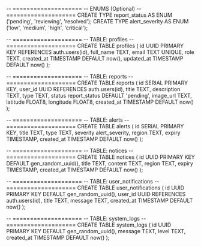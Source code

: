 -- ====================
-- ENUMS (Optional)
-- ====================
CREATE TYPE report_status AS ENUM ('pending', 'reviewing', 'resolved');
CREATE TYPE alert_severity AS ENUM ('low', 'medium', 'high', 'critical');

-- ====================
-- TABLE: profiles
-- ====================
CREATE TABLE profiles (
    id UUID PRIMARY KEY REFERENCES auth.users(id),
    full_name TEXT,
    email TEXT UNIQUE,
    role TEXT,
    created_at TIMESTAMP DEFAULT now(),
    updated_at TIMESTAMP DEFAULT now()
);

-- ====================
-- TABLE: reports
-- ====================
CREATE TABLE reports (
    id SERIAL PRIMARY KEY,
    user_id UUID REFERENCES auth.users(id),
    title TEXT,
    description TEXT,
    type TEXT,
    status report_status DEFAULT 'pending',
    image_url TEXT,
    latitude FLOAT8,
    longitude FLOAT8,
    created_at TIMESTAMP DEFAULT now()
);

-- ====================
-- TABLE: alerts
-- ====================
CREATE TABLE alerts (
    id SERIAL PRIMARY KEY,
    title TEXT,
    type TEXT,
    severity alert_severity,
    region TEXT,
    expiry TIMESTAMP,
    created_at TIMESTAMP DEFAULT now()
);

-- ====================
-- TABLE: notices
-- ====================
CREATE TABLE notices (
    id UUID PRIMARY KEY DEFAULT gen_random_uuid(),
    title TEXT,
    content TEXT,
    region TEXT,
    expiry TIMESTAMP,
    created_at TIMESTAMP DEFAULT now()
);

-- ====================
-- TABLE: user_notifications
-- ====================
CREATE TABLE user_notifications (
    id UUID PRIMARY KEY DEFAULT gen_random_uuid(),
    user_id UUID REFERENCES auth.users(id),
    title TEXT,
    message TEXT,
    created_at TIMESTAMP DEFAULT now()
);

-- ====================
-- TABLE: system_logs
-- ====================
CREATE TABLE system_logs (
    id UUID PRIMARY KEY DEFAULT gen_random_uuid(),
    message TEXT,
    level TEXT,
    created_at TIMESTAMP DEFAULT now()
);
